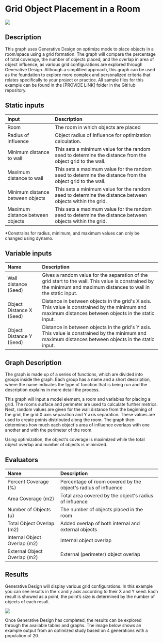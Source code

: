# Grid Object Placement in a Room

![](../../.gitbook/assets/workflowgrid1.gif)

## Description

This graph uses Generative Design on optimize mode to place objects in a room/space using a grid formation. The graph will compare the percentage of total coverage, the number of objects placed, and the overlap in area of object influence, as various grid configurations are explored through Generative Design. Although a simplified approach, this graph can be used as the foundation to explore more complex and personalized criteria that relates specifically to your project or practice. All sample files for this example can be found in the \[PROVIDE LINK\] folder in the GitHub repository.

## Static inputs

| Input | Description |
| :--- | :--- |
| Room | The room in which objects are placed |
| Radius of influence | Object radius of influence for optimization calculation. |
| Minimum distance to wall | This sets a minimum value for the random seed to determine the distance from the object grid to the wall. |
| Maximum distance to wall | This sets a maximum value for the random seed to determine the distance from the object grid to the wall. |
| Minimum distance between objects | This sets a minimum value for the random seed to determine the distance between objects within the grid. |
| Maximum distance between objects | This sets a maximum value for the random seed to determine the distance between objects within the grid. |

\*Constrains for radius, minimum, and maximum values can only be changed using dynamo.

## Variable inputs

| Name | Description |
| :--- | :--- |
| Wall distance \(Seed\) | Gives a random value for the separation of the grid start to the wall. This value is constrained by the minimum and maximum distances to wall in the static input. |
| Object Distance X \(Seed\) | Distance in between objects in the grid's X axis. This value is constrained by the minimum and maximum distances between objects in the static input. |
| Object Distance Y \(Seed\) | Distance in between objects in the grid's Y axis. This value is constrained by the minimum and maximum distances between objects in the static input. |

## Graph Description

The graph is made up of a series of functions, which are divided into groups inside the graph. Each group has a name and a short description, where the name indicates the type of function that is being run and the description explains in more detail the process.

This graph will input a model element, a room and variables for placing a grid. The rooms surface and perimeter are used to calculate further metrics. Next, random values are given for the wall distance from the beginning of the grid, the grid X axis separation and Y axis separation. These values are used to create points distributed along the room. The graph then determines how much each object's area of influence overlaps with one another and with the perimeter of the room.

Using optimization, the object's coverage is maximized while the total object overlap and number of objects is minimized.

## Evaluators

| Name | Description |
| :--- | :--- |
| Percent Coverage \(%\) | Percentage of room covered by the object's radius of influence |
| Area Coverage \(m2\) | Total area covered by the object's radius of influence |
| Number of Objects \(u\) | The number of objects placed in the room |
| Total Object Overlap \(m2\) | Added overlap of both internal and external objects |
| Internal Object Overlap \(m2\) | Internal object overlap |
| External Object Overlap \(m2\) | External \(perimeter\) object overlap |

## Results

Generative Design will display various grid configurations. In this example you can see results in the x and y axis according to their X and Y seed. Each result is showed as a point, the point’s size is determined by the number of objects of each result.

![](../../.gitbook/assets/workflowgrid2.png)

Once Generative Design has completed, the results can be explored through the available tables and graphs. The image below shows an example output from an optimized study based on 4 generations with a population of 20.

